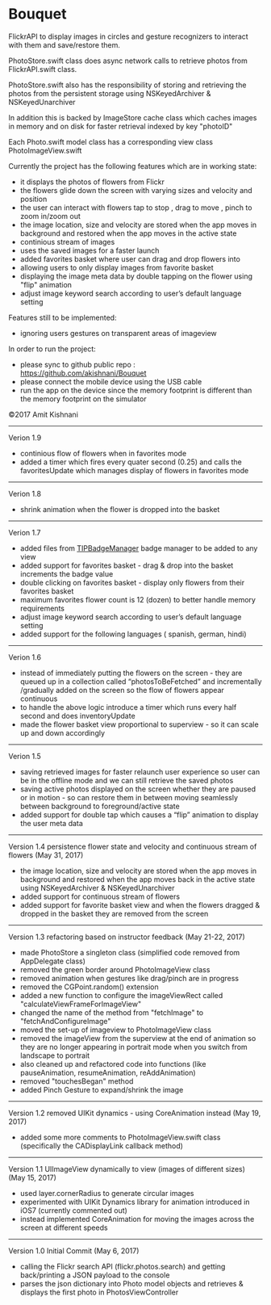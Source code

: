 # Bouquet
FlickrAPI to display images in circles and gesture recognizers to interact with them and save/restore them.

PhotoStore.swift class does async network calls to retrieve photos from FlickrAPI.swift class.

PhotoStore.swift also has the responsibility of storing and retrieving the photos from the persistent storage using NSKeyedArchiver & NSKeyedUnarchiver

In addition this is backed by ImageStore cache class which caches images in memory and on disk for faster retrieval indexed by key "photoID"

Each Photo.swift model class has a corresponding view class PhotoImageView.swift


Currently the project has the following features which are in working state:

-   it displays the photos of flowers from Flickr
-   the flowers glide down the screen with varying sizes and velocity and position
-   the user can interact with flowers tap to stop , drag to move , pinch to zoom in/zoom out
-   the image location, size and velocity are stored when the app moves in background and restored when the app moves in the active state
-   continious stream of images
-   uses the saved images for a faster launch
-   added favorites basket where user can drag and drop flowers into
-   allowing users to only display images from favorite basket
-   displaying the image meta data by double tapping on the flower using "flip" animation
-   adjust image keyword search according to user’s default language setting

Features still to be implemented:

-   ignoring users gestures on transparent areas of imageview

In order to run the project:

-   please sync to github public repo : https://github.com/akishnani/Bouquet
-   please connect the mobile device using the USB cable
-   run the app on the device since the memory footprint is different than the memory footprint on the simulator

©2017 Amit Kishnani

-----
Verion 1.9
-   continious flow of flowers when in favorites mode
-   added a timer which fires every quater second (0.25) and calls the favoritesUpdate which manages display of flowers in favorites mode

-----
Verion 1.8
-   shrink animation when the flower is dropped into the basket

-----
Verion 1.7

-   added files from [TIPBadgeManager](https://github.com/johncosch/TIPBadgeManager) badge manager to be added to any view
-   added support for favorites basket - drag & drop into the basket increments the badge value
-   double clicking on favorites basket - display only flowers from their favorites basket
-   maximum favorites flower count is 12 (dozen) to better handle memory requirements
-   adjust image keyword search according to user’s default language setting
-   added support for the following languages ( spanish, german, hindi)


-----
Verion 1.6

-   instead of immediately putting the flowers on the screen - they are queued up in a collection called “photosToBeFetched” and incrementally /gradually added on the screen so the flow of flowers appear continuous
-   to handle the above logic introduce a timer which runs every half second and does inventoryUpdate
-   made the flower basket view proportional to superview - so it can scale up and down accordingly

-----
Verion 1.5

-   saving retrieved images for faster relaunch user experience so user can be in the offline mode and we can still retrieve the saved photos
-   saving active photos displayed on the screen whether they are paused or in motion - so can restore them in between moving seamlessly between background to foreground/active state
-   added support for double tap which causes a “flip” animation to display the user meta data

-----

Version 1.4 persistence flower state and velocity and continuous stream of flowers (May 31, 2017)

-   the image location, size and velocity are stored when the app moves in background and restored when the app moves back in the active state using NSKeyedArchiver & NSKeyedUnarchiver
-   added support for continuous stream of flowers
-   added support for favorite basket view and when the flowers dragged & dropped in the basket they are removed from the screen

-----

Version 1.3 refactoring based on instructor feedback (May 21-22, 2017)

-    made PhotoStore a singleton class (simplified code removed from AppDelegate class)
-    removed the green border around PhotoImageView class
-    removed animation when gestures like drag/pinch are in progress
-    removed the CGPoint.random() extension
-    added a new function to configure the imageViewRect called "calculateViewFrameForImageView"
-    changed the name of the method from "fetchImage" to "fetchAndConfigureImage"
-    moved the set-up of imageview to PhotoImageView class
-    removed the imageView from the superview at the end of animation so they are no longer appearing in portrait mode when you switch from landscape to portrait
-    also cleaned up and refactored code into functions (like pauseAnimation, resumeAnimation, reAddAnimation)
-   removed "touchesBegan" method
-    added Pinch Gesture to expand/shrink the image

-----

Version 1.2 removed UIKit dynamics - using CoreAnimation instead (May 19, 2017)

-   added some more comments to PhotoImageView.swift class (specifically the CADisplayLink callback method)

-----


Version 1.1 UIImageView dynamically to view (images of different sizes) (May 15, 2017)

-   used layer.cornerRadius to generate circular images
-   experimented with UIKit Dynamics library for animation introduced in iOS7 (currently commented out)
-   instead implemented CoreAnimation for moving the images across the screen at different speeds

-----


Version 1.0 Initial Commit (May 6, 2017)

-   calling the Flickr search API (flickr.photos.search) and getting back/printing a JSON payload to the console
-   parses the json dictionary into Photo model objects and retrieves & displays the first photo in PhotosViewController
